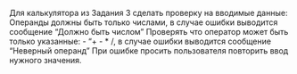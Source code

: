 Для калькулятора из Задания 3 сделать проверку на вводимые данные:
Операнды должны быть только числами, в случае ошибки выводится сообщение “Должно быть числом”
Проверять что оператор может быть только указанные:  - “+ - * /, в случае ошибки выводится сообщение “Неверный операнд”
При ошибке просить пользователя повторить ввод нужного значения.

